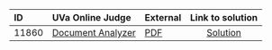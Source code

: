 | ID | UVa Online Judge | External | Link to solution |
|:---|:---|:---|:---:|
| 11860 | [Document Analyzer](https://onlinejudge.org/index.php?option=com_onlinejudge&Itemid=8&category=24&page=show_problem&problem=2960) | [PDF](https://onlinejudge.org/external/118/11860.pdf) | [Solution](https%3A//github.com/versenyi98/programming-contests/tree/master/UVa%20Online%20Judge/11860%2520-%2520Document%2520Analyzer)|
